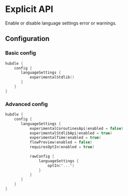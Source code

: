 # Explicit API

Enable or disable language settings error or warnings.

## Configuration

### Basic config

```kotlin
hubdle {
    config {
       languageSettings {
           experimentalStdlib()
       } 
    }
}
```

### Advanced config

```kotlin
hubdle {
    config {
       languageSettings {
           experimentalCoroutinesApi(enabled = false)
           experimentalStdlibApi(enabled = true)
           experimentalTime(enabled = true)
           flowPreview(enabled = false)
           requiresOptIn(enabled = true)
           
           rawConfig {
               languageSettings {
                   optIn("...")
               }
           }
       }
    }
}
```
